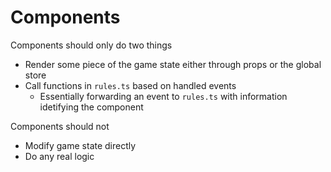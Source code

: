 # Components
Components should only do two  things
* Render some piece of the game state either through props or the global store
* Call functions in ```rules.ts``` based on handled events
  * Essentially forwarding an event to ```rules.ts``` with information idetifying the component

Components should not
* Modify game state directly
* Do any real logic
